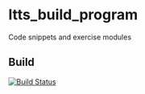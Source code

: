 # ltts_build_program
Code snippets and exercise modules
## Build
[![Build Status](https://travis-ci.org/Seema-S-123/ltts_build_program.svg?branch=master)](https://travis-ci.org/Seema-S-123/ltts_build_program)
